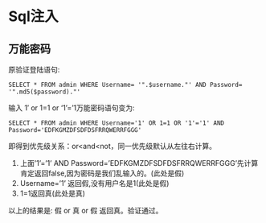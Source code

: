# Sql注入

## 万能密码

原验证登陆语句:

```mysql
SELECT * FROM admin WHERE Username= '".$username."' AND Password= '".md5($password)."'
```

输入 1′ or 1=1 or ‘1’=’1万能密码语句变为:

```mysql
SELECT * FROM admin WHERE Username='1' OR 1=1 OR '1'='1' AND Password='EDFKGMZDFSDFDSFRRQWERRFGGG'
```

即得到优先级关系：or<and<not，同一优先级默认从左往右计算。

1. 上面’1’=’1’ AND Password=’EDFKGMZDFSDFDSFRRQWERRFGGG’先计算肯定返回false,因为密码是我们乱输入的。(此处是假)
2. Username=’1’ 返回假,没有用户名是1(此处是假)
3. 1=1返回真(此处是真)

以上的结果是: 假 or 真 or 假 返回真。验证通过。

